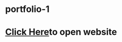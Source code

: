 # portfolio-1
<h1><a href="https://harsh-goel.github.io/portfolio-1/">Click Here</a>to open website</h1>
